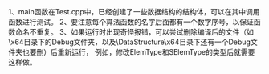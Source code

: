 1、main函数在Test.cpp中，已经创建了一些数据结构的结构体，可以在其中调用函数进行测试。
2、要注意每个算法函数的名字后面都有一个数字序号，以保证函数命名不重复。
3、如果运行时出现奇怪报错，可以尝试删除编译后的文件（如\x64目录下的Debug文件夹，以及\DataStructure\x64目录下还有一个Debug文件夹也要删）后重新运行，
例如，修改ElemType和SElemType的类型后就需要这样做。